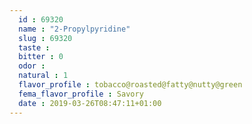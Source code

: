 ```yaml
---
  id : 69320
  name : "2-Propylpyridine"
  slug : 69320
  taste : 
  bitter : 0
  odor : 
  natural : 1
  flavor_profile : tobacco@roasted@fatty@nutty@green
  fema_flavor_profile : Savory
  date : 2019-03-26T08:47:11+01:00
---
```




